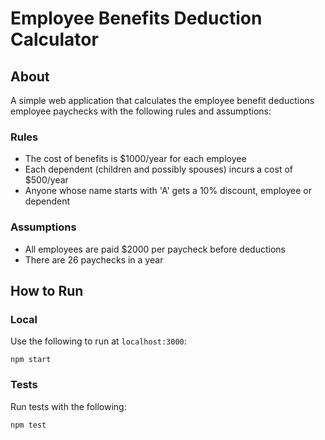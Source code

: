 # Employee Benefits Deduction Calculator

## About

A simple web application that calculates the employee benefit deductions employee paychecks with the following rules and assumptions:

### Rules

- The cost of benefits is $1000/year for each employee
- Each dependent (children and possibly spouses) incurs a cost of $500/year
- Anyone whose name starts with 'A' gets a 10% discount, employee or dependent

### Assumptions

- All employees are paid $2000 per paycheck before deductions
- There are 26 paychecks in a year

## How to Run

### Local

Use the following to run at `localhost:3000`:

```
npm start
```

### Tests

Run tests with the following:

```
npm test
```
